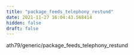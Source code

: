 ```yaml
---
title: "package_feeds_telephony_restund"
date: 2021-11-27 16:04:43.568414
hidden: false
draft: false
---
```


ath79/generic/package_feeds_telephony_restund

